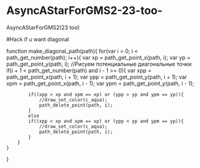 # AsyncAStarForGMS2-23-too-
AsyncAStarForGMS2(23 too)


#Hack if u want diagonal

function make_diagonal_path(path){
	for(var i = 0; i < path_get_number(path); i++){
		var xp = path_get_point_x(path, i);
		var yp = path_get_point_y(path, i);
		//Рисуем потенциальные диагональные точки
		if(i + 1 < path_get_number(path) and i - 1 >= 0){
			var xpp = path_get_point_x(path, i + 1);
			var ypp = path_get_point_y(path, i + 1);
			var xpm = path_get_point_x(path, i - 1);
			var ypm = path_get_point_y(path, i - 1);
			
			if((xpp > xp and xpm == xp) or (ypp > yp and ypm == yp)){
				//draw_set_color(c_aqua);
				path_delete_point(path, i);
			}
			else
			if((xpp < xp and xpm == xp) or (ypp < yp and ypm == yp)){
				//draw_set_color(c_aqua);
				path_delete_point(path, i);
			}
		}
	}
}
